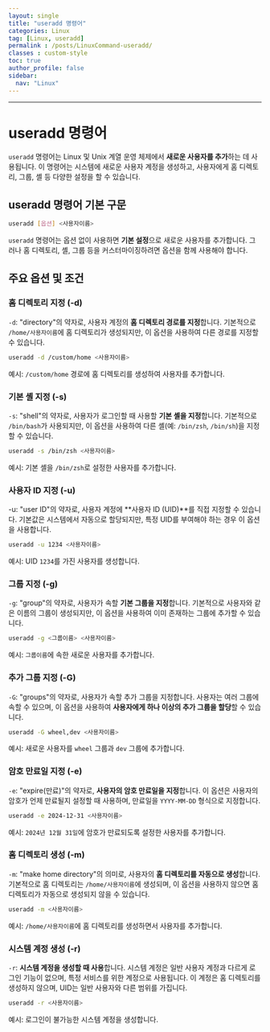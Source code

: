 ```yaml
---
layout: single
title: "useradd 명령어"
categories: Linux
tag: [Linux, useradd]
permalink : /posts/LinuxCommand-useradd/
classes : custom-style
toc: true
author_profile: false
sidebar:
  nav: "Linux"
---
```


<hr>

# useradd 명령어

`useradd` 명령어는 Linux 및 Unix 계열 운영 체제에서 **새로운 사용자를 추가**하는 데 사용됩니다. 이 명령어는 시스템에 새로운 사용자 계정을 생성하고, 사용자에게 홈 디렉토리, 그룹, 셸 등 다양한 설정을 할 수 있습니다.

## useradd 명령어 기본 구문

```bash
useradd [옵션] <사용자이름>
```

`useradd` 명령어는 옵션 없이 사용하면 **기본 설정**으로 새로운 사용자를 추가합니다. 그러나 홈 디렉토리, 셸, 그룹 등을 커스터마이징하려면 옵션을 함께 사용해야 합니다.

## 주요 옵션 및 조건

### 홈 디렉토리 지정 (-d)

`-d`: "directory"의 약자로, 사용자 계정의 **홈 디렉토리 경로를 지정**합니다. 기본적으로 `/home/사용자이름`에 홈 디렉토리가 생성되지만, 이 옵션을 사용하여 다른 경로를 지정할 수 있습니다.

```bash
useradd -d /custom/home <사용자이름>
```

예시: `/custom/home` 경로에 홈 디렉토리를 생성하여 사용자를 추가합니다.

### 기본 셸 지정 (-s)

`-s`: "shell"의 약자로, 사용자가 로그인할 때 사용할 **기본 셸을 지정**합니다. 기본적으로 `/bin/bash`가 사용되지만, 이 옵션을 사용하여 다른 셸(예: `/bin/zsh`, `/bin/sh`)을 지정할 수 있습니다.

```bash
useradd -s /bin/zsh <사용자이름>
```

예시: 기본 셸을 `/bin/zsh`로 설정한 사용자를 추가합니다.

### 사용자 ID 지정 (-u)

-u: "user ID"의 약자로, 사용자 계정에 **사용자 ID (UID)**를 직접 지정할 수 있습니다. 기본값은 시스템에서 자동으로 할당되지만, 특정 UID를 부여해야 하는 경우 이 옵션을 사용합니다.

```bash
useradd -u 1234 <사용자이름>
```

예시: UID `1234`를 가진 사용자를 생성합니다.

### 그룹 지정 (-g)

`-g`: "group"의 약자로, 사용자가 속할 **기본 그룹을 지정**합니다. 기본적으로 사용자와 같은 이름의 그룹이 생성되지만, 이 옵션을 사용하여 이미 존재하는 그룹에 추가할 수 있습니다.

```bash
useradd -g <그룹이름> <사용자이름>
```

예시: `그룹이름`에 속한 새로운 사용자를 추가합니다.

### 추가 그룹 지정 (-G)

`-G`: "groups"의 약자로, 사용자가 속할 추가 그룹을 지정합니다. 사용자는 여러 그룹에 속할 수 있으며, 이 옵션을 사용하여 **사용자에게 하나 이상의 추가 그룹을 할당**할 수 있습니다.

```bash
useradd -G wheel,dev <사용자이름>
```

예시: 새로운 사용자를 `wheel` 그룹과 `dev` 그룹에 추가합니다.

### 암호 만료일 지정 (-e)

`-e`: "expire(만료)"의 약자로, **사용자의 암호 만료일을 지정**합니다. 이 옵션은 사용자의 암호가 언제 만료될지 설정할 때 사용하며, 만료일을 `YYYY-MM-DD` 형식으로 지정합니다.

```bash
useradd -e 2024-12-31 <사용자이름>
```

예시: `2024년 12월 31일`에 암호가 만료되도록 설정한 사용자를 추가합니다.

### 홈 디렉토리 생성 (-m)

`-m`: "make home directory"의 의미로, 사용자의 **홈 디렉토리를 자동으로 생성**합니다. 기본적으로 홈 디렉토리는 `/home/사용자이름`에 생성되며, 이 옵션을 사용하지 않으면 홈 디렉토리가 자동으로 생성되지 않을 수 있습니다.

```bash
useradd -m <사용자이름>
```

예시: `/home/사용자이름`에 홈 디렉토리를 생성하면서 사용자를 추가합니다.

### 시스템 계정 생성 (-r)

`-r`: **시스템 계정을 생성할 때 사용**합니다. 시스템 계정은 일반 사용자 계정과 다르게 로그인 기능이 없으며, 특정 서비스를 위한 계정으로 사용됩니다. 이 계정은 홈 디렉토리를 생성하지 않으며, UID는 일반 사용자와 다른 범위를 가집니다.

```bash
useradd -r <사용자이름>
```

예시: 로그인이 불가능한 시스템 계정을 생성합니다.